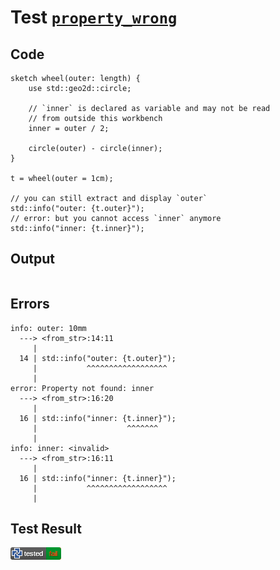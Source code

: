 # Test [`property_wrong`](/doc/structure/workbench.md#L298)

## Code

```µcad
sketch wheel(outer: length) {
    use std::geo2d::circle;

    // `inner` is declared as variable and may not be read
    // from outside this workbench
    inner = outer / 2;

    circle(outer) - circle(inner);
}

t = wheel(outer = 1cm);

// you can still extract and display `outer`
std::info("outer: {t.outer}");
// error: but you cannot access `inner` anymore
std::info("inner: {t.inner}");

```

## Output

```,plain
```

## Errors

```,plain
info: outer: 10mm
  ---> <from_str>:14:11
     |
  14 | std::info("outer: {t.outer}");
     |           ^^^^^^^^^^^^^^^^^^
     |
error: Property not found: inner
  ---> <from_str>:16:20
     |
  16 | std::info("inner: {t.inner}");
     |                    ^^^^^^^
     |
info: inner: <invalid>
  ---> <from_str>:16:11
     |
  16 | std::info("inner: {t.inner}");
     |           ^^^^^^^^^^^^^^^^^^
     |
```

## Test Result

![FAILED AS EXPECTED](/doc/structure/.test/property_wrong.png)
